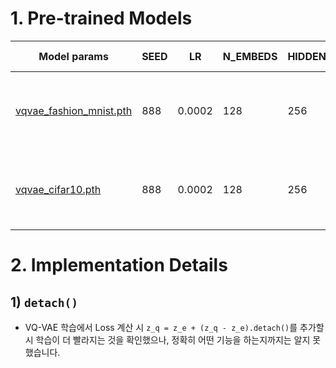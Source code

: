 # 1. Pre-trained Models
| Model params | SEED | LR |N_EMBEDS | HIDDEN_DIM | N_PIXELCNN_RES_BLOCKS | N_PIXELCNN_CONV_BLOCKS | N_EPOCHS | Validation loss |
|-|-|-|-|-|-|-|-|-|
| [vqvae_fashion_mnist.pth](https://drive.google.com/file/d/1eR3jIti3uXCGO8ejbT1mnHLxxCdzdUxe/view?usp=sharing) | 888 | 0.0002 | 128 | 256 | 2 | 2 | 47 using VQ-VAE loss<br>14 using PixelCNN loss | 0.145<br>1.279 |
| [vqvae_cifar10.pth](https://drive.google.com/file/d/1_x5LPfxdWDa-gdhlFhGR0UE9jOwkbqM9/view?usp=sharing) | 888 | 0.0002 | 128 | 256 | ? | ? | 271 using VQ-VAE loss<br>? using PixelCNN loss | 0.141<br>? |

# 2. Implementation Details
## 1) `detach()`
- VQ-VAE 학습에서 Loss 계산 시 `z_q = z_e + (z_q - z_e).detach()`를 추가할 시 학습이 더 빨라지는 것을 확인했으나, 정확히 어떤 기능을 하는지까지는 알지 못했습니다.
